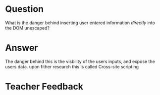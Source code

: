 # Question

What is the danger behind inserting user entered information *directly* into the DOM unescaped?

# Answer
The danger behind this is the visbility of the users inputs, and expose the users data. upon fither research this is called Cross-site scripting 
# Teacher Feedback
